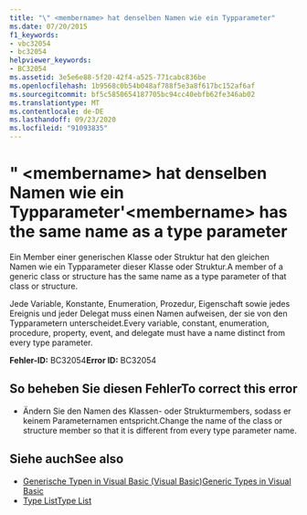 ```yaml
---
title: "\" <membername> hat denselben Namen wie ein Typparameter"
ms.date: 07/20/2015
f1_keywords:
- vbc32054
- bc32054
helpviewer_keywords:
- BC32054
ms.assetid: 3e5e6e88-5f20-42f4-a525-771cabc836be
ms.openlocfilehash: 1b9568c0b54b048af788f5e3a8f617bc152af6af
ms.sourcegitcommit: bf5c5850654187705bc94cc40ebfb62fe346ab02
ms.translationtype: MT
ms.contentlocale: de-DE
ms.lasthandoff: 09/23/2020
ms.locfileid: "91093835"
---
```

# <a name="membername-has-the-same-name-as-a-type-parameter"></a><span data-ttu-id="ee2ff-102">" \<membername> hat denselben Namen wie ein Typparameter</span><span class="sxs-lookup"><span data-stu-id="ee2ff-102">'\<membername> has the same name as a type parameter</span></span>

<span data-ttu-id="ee2ff-103">Ein Member einer generischen Klasse oder Struktur hat den gleichen Namen wie ein Typparameter dieser Klasse oder Struktur.</span><span class="sxs-lookup"><span data-stu-id="ee2ff-103">A member of a generic class or structure has the same name as a type parameter of that class or structure.</span></span>  
  
 <span data-ttu-id="ee2ff-104">Jede Variable, Konstante, Enumeration, Prozedur, Eigenschaft sowie jedes Ereignis und jeder Delegat muss einen Namen aufweisen, der sie von den Typparametern unterscheidet.</span><span class="sxs-lookup"><span data-stu-id="ee2ff-104">Every variable, constant, enumeration, procedure, property, event, and delegate must have a name distinct from every type parameter.</span></span>  
  
 <span data-ttu-id="ee2ff-105">**Fehler-ID:** BC32054</span><span class="sxs-lookup"><span data-stu-id="ee2ff-105">**Error ID:** BC32054</span></span>  
  
## <a name="to-correct-this-error"></a><span data-ttu-id="ee2ff-106">So beheben Sie diesen Fehler</span><span class="sxs-lookup"><span data-stu-id="ee2ff-106">To correct this error</span></span>  
  
- <span data-ttu-id="ee2ff-107">Ändern Sie den Namen des Klassen- oder Strukturmembers, sodass er keinem Parameternamen entspricht.</span><span class="sxs-lookup"><span data-stu-id="ee2ff-107">Change the name of the class or structure member so that it is different from every type parameter name.</span></span>  
  
## <a name="see-also"></a><span data-ttu-id="ee2ff-108">Siehe auch</span><span class="sxs-lookup"><span data-stu-id="ee2ff-108">See also</span></span>

- [<span data-ttu-id="ee2ff-109">Generische Typen in Visual Basic (Visual Basic)</span><span class="sxs-lookup"><span data-stu-id="ee2ff-109">Generic Types in Visual Basic</span></span>](../programming-guide/language-features/data-types/generic-types.md)
- [<span data-ttu-id="ee2ff-110">Type List</span><span class="sxs-lookup"><span data-stu-id="ee2ff-110">Type List</span></span>](../language-reference/statements/type-list.md)
